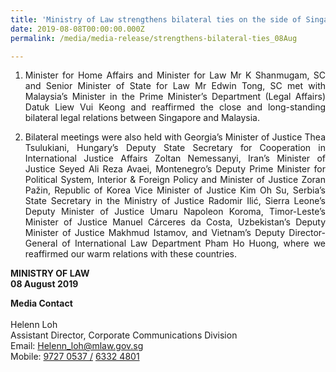 ```yaml
---
title: 'Ministry of Law strengthens bilateral ties on the side of Singapore Convention Signing Ceremony and Conference'
date: 2019-08-08T00:00:00.000Z
permalink: /media/media-release/strengthens-bilateral-ties_08Aug

---
```


<div>
                <ol type="1" class="liststyle">
                        <li>
                          <p align = "justify">Minister for Home Affairs and Minister for Law Mr K Shanmugam, SC and Senior Minister of State for Law Mr Edwin Tong, SC met with Malaysia’s Minister in the Prime Minister’s Department (Legal Affairs) Datuk Liew Vui Keong and reaffirmed the close and long-standing bilateral legal relations between Singapore and Malaysia.
                          </p> 
                        </li>
                        <li>
                          <p align = "justify">Bilateral meetings were also held with Georgia’s Minister of Justice Thea Tsulukiani, Hungary’s Deputy State Secretary for Cooperation in International Justice Affairs Zoltan Nemessanyi, Iran’s Minister of Justice Seyed Ali Reza Avaei, Montenegro’s Deputy Prime Minister for Political System, Interior & Foreign Policy and Minister of Justice Zoran Pažin, Republic of Korea Vice Minister of Justice Kim Oh Su, Serbia’s State Secretary in the Ministry of Justice Radomir Ilić, Sierra Leone’s Deputy Minister of Justice Umaru Napoleon Koroma, Timor-Leste’s Minister of Justice Manuel Cárceres da Costa, Uzbekistan’s Deputy Minister of Justice Makhmud Istamov, and Vietnam’s Deputy Director-General of International Law Department Pham Ho Huong, where we reaffirmed our warm relations with these countries.</p> 
                        </li>
                      </ol>
  </div>
 <p>
<b> MINISTRY OF LAW </b> <br> <b> 08 August 2019 </b>  
  </p>               
<b> Media Contact </b> <br><br>
Helenn Loh <br>
Assistant Director, Corporate Communications Division <br>
Email: <a href="mailto:Helenn_loh@mlaw.gov.sg">Helenn_loh@mlaw.gov.sg </a> <br>
Mobile: <a href="tel:+6597270537"> 9727 0537 /</a>   <a href="tel:+6563324801">6332 4801</a> 
